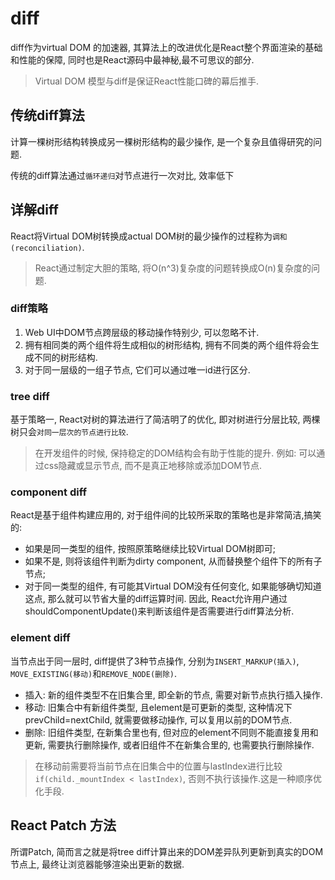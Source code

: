 # diff

diff作为virtual DOM 的加速器, 其算法上的改进优化是React整个界面渲染的基础和性能的保障, 同时也是React源码中最神秘,最不可思议的部分.

> Virtual DOM 模型与diff是保证React性能口碑的幕后推手.

## 传统diff算法

计算一棵树形结构转换成另一棵树形结构的最少操作, 是一个复杂且值得研究的问题.

传统的diff算法通过`循环递归`对节点进行一次对比, 效率低下

## 详解diff

React将Virtual DOM树转换成actual DOM树的最少操作的过程称为`调和(reconciliation)`.

> React通过制定大胆的策略, 将O(n^3)复杂度的问题转换成O(n)复杂度的问题.

### diff策略

1. Web UI中DOM节点跨层级的移动操作特别少, 可以忽略不计.
2. 拥有相同类的两个组件将生成相似的树形结构, 拥有不同类的两个组件将会生成不同的树形结构.
3. 对于同一层级的一组子节点, 它们可以通过唯一id进行区分.

### tree diff

基于策略一, React对树的算法进行了简洁明了的优化, 即对树进行分层比较, 两棵树只会`对同一层次的节点进行比较`.

> 在开发组件的时候, 保持稳定的DOM结构会有助于性能的提升. 例如: 可以通过css隐藏或显示节点, 而不是真正地移除或添加DOM节点.

### component diff

React是基于组件构建应用的, 对于组件间的比较所采取的策略也是非常简洁,搞笑的:
- 如果是同一类型的组件, 按照原策略继续比较Virtual DOM树即可;
- 如果不是, 则将该组件判断为dirty component, 从而替换整个组件下的所有子节点;
- 对于同一类型的组件, 有可能其Virtual DOM没有任何变化, 如果能够确切知道这点, 那么就可以节省大量的diff运算时间. 因此, React允许用户通过shouldComponentUpdate()来判断该组件是否需要进行diff算法分析.

### element diff

当节点出于同一层时, diff提供了3种节点操作, 分别为`INSERT_MARKUP(插入)`, `MOVE_EXISTING(移动)`和`REMOVE_NODE(删除)`.
- 插入: 新的组件类型不在旧集合里, 即全新的节点, 需要对新节点执行插入操作.
- 移动: 旧集合中有新组件类型, 且element是可更新的类型, 这种情况下prevChild=nextChild, 就需要做移动操作, 可以复用以前的DOM节点.
- 删除: 旧组件类型, 在新集合里也有, 但对应的element不同则不能直接复用和更新, 需要执行删除操作, 或者旧组件不在新集合里的, 也需要执行删除操作.

> 在移动前需要将当前节点在旧集合中的位置与lastIndex进行比较`if(child._mountIndex < lastIndex)`, 否则不执行该操作.这是一种顺序优化手段.

## React Patch 方法

所谓Patch, 简而言之就是将tree diff计算出来的DOM差异队列更新到真实的DOM节点上, 最终让浏览器能够渲染出更新的数据.